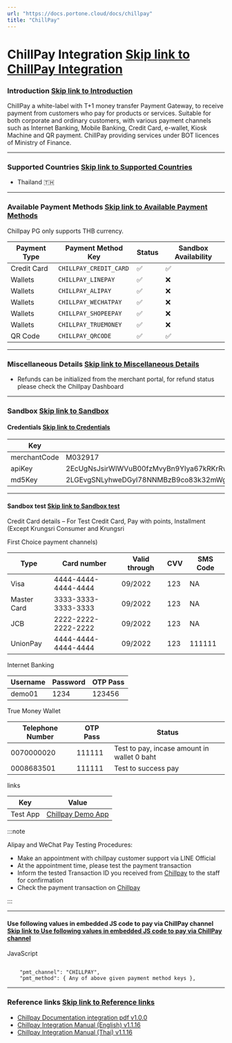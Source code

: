```yaml
---
url: "https://docs.portone.cloud/docs/chillpay"
title: "ChillPay"
---
```


# ChillPay Integration   [Skip link to ChillPay Integration](https://docs.portone.cloud/docs/chillpay\#chillpay-integration)

### Introduction   [Skip link to Introduction](https://docs.portone.cloud/docs/chillpay\#introduction)

ChillPay a white-label with T+1 money transfer Payment Gateway, to receive payment from customers who pay for products or services. Suitable for both corporate and ordinary customers, with various payment channels such as Internet Banking, Mobile Banking, Credit Card, e-wallet, Kiosk Machine and QR payment. ChillPay providing services under BOT licences of Ministry of Finance.

* * *

### Supported Countries   [Skip link to Supported Countries](https://docs.portone.cloud/docs/chillpay\#supported-countries)

- Thailand 🇹🇭

* * *

### Available Payment Methods   [Skip link to Available Payment Methods](https://docs.portone.cloud/docs/chillpay\#available-payment-methods)

Chillpay PG only supports THB currency.

| Payment Type | Payment Method Key | Status | Sandbox Availability |
| --- | --- | --- | --- |
| Credit Card | `CHILLPAY_CREDIT_CARD` | ✅ | ✅ |
| Wallets | `CHILLPAY_LINEPAY` | ✅ | ❌ |
| Wallets | `CHILLPAY_ALIPAY` | ✅ | ❌ |
| Wallets | `CHILLPAY_WECHATPAY` | ✅ | ❌ |
| Wallets | `CHILLPAY_SHOPEEPAY` | ✅ | ❌ |
| Wallets | `CHILLPAY_TRUEMONEY` | ✅ | ❌ |
| QR Code | `CHILLPAY_QRCODE` | ✅ | ✅ |

* * *

### Miscellaneous Details   [Skip link to Miscellaneous Details](https://docs.portone.cloud/docs/chillpay\#miscellaneous-details)

- Refunds can be initialized from the merchant portal, for refund status please check the Chillpay Dashboard

* * *

### Sandbox   [Skip link to Sandbox](https://docs.portone.cloud/docs/chillpay\#sandbox)

#### Credentials   [Skip link to Credentials](https://docs.portone.cloud/docs/chillpay\#credentials)

| Key | Value |
| --- | --- |
| merchantCode | M032917 |
| apiKey | 2EcUgNsJsirWlWVuB00fzMvyBn9YIya67kRKrRwxQunjWSPBojYCUqwYz55RJVkw |
| md5Key | 2LGEvgSNLyhweDGyl78NNMBzB9co83k32mWgIEawzDTxaIaeVzWxCkOAes36kGwQDRjooOiCGWScv1y7991YYSEiKxU82HsGpfKk1IXbxV2qHTZMa8U8krCgC5q6WYNWlmOwEdCUlUmzCtTsvVk8UYm573w0LPDx63omR |

* * *

#### Sandbox test   [Skip link to Sandbox test](https://docs.portone.cloud/docs/chillpay\#sandbox-test)

Credit Card details – For Test Credit Card, Pay with points, Installment (Except Krungsri Consumer and Krungsri

First Choice payment channels)

| Type | Card number | Valid through | CVV | SMS Code |
| --- | --- | --- | --- | --- |
| Visa | 4444-4444-4444-4444 | 09/2022 | 123 | NA |
| Master Card | 3333-3333-3333-3333 | 09/2022 | 123 | NA |
| JCB | 2222-2222-2222-2222 | 09/2022 | 123 | NA |
| UnionPay | 4444-4444-4444-4444 | 09/2022 | 123 | 111111 |

Internet Banking

| Username | Password | OTP Pass |
| --- | --- | --- |
| demo01 | 1234 | 123456 |

True Money Wallet

| Telephone Number | OTP Pass | Status |
| --- | --- | --- |
| 0070000020 | 111111 | Test to pay, incase amount in wallet 0 baht |
| 0008683501 | 111111 | Test to success pay |

links

| Key | Value |
| --- | --- |
| Test App | [Chillpay Demo App](https://www.chillpay.co/en/Home/UserManual) |

:::note

Alipay and WeChat Pay Testing Procedures:

- Make an appointment with chillpay customer support via LINE Official
- At the appointment time, please test the payment transaction
- Inform the tested Transaction ID you received from [Chillpay](https://www.chillpay.co/) to the staff for confirmation
- Check the payment transaction on [Chillpay](https://www.chillpay.co/)


:::

* * *

#### Use following values in embedded JS code to pay via ChillPay channel   [Skip link to Use following values in embedded JS code to pay via ChillPay channel](https://docs.portone.cloud/docs/chillpay\#use-following-values-in-embedded-js-code-to-pay-via-chillpay-channel)

JavaScript

```rdmd-code lang-javascript theme-light

    "pmt_channel": "CHILLPAY",
    "pmt_method": { Any of above given payment method keys },

```

* * *

### Reference links   [Skip link to Reference links](https://docs.portone.cloud/docs/chillpay\#reference-links)

- [Chillpay Documentation integration pdf v1.0.0](https://chillpay-uploads.s3.ap-southeast-1.amazonaws.com/documents/ChillPay-API-PayLink-Services-TH_v1.0.0.pdf)
- [Chillpay Integration Manual (English) v1.1.16](https://chillpay-uploads.s3.ap-southeast-1.amazonaws.com/documents/ChillPay-Merchant-Integration-Manual-Document-EN_v1.1.16.pdf)
- [Chillpay Integration Manual (Thai) v1.1.16](https://chillpay-uploads.s3.ap-southeast-1.amazonaws.com/documents/ChillPay-Merchant-Integration-Manual-Document-EN_v1.1.16.pdf)

